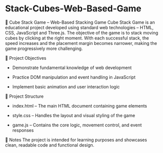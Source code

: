 # Stack-Cubes-Web-Based-Game
🧊 Cube Stack Game – Web-Based Stacking Game
Cube Stack Game is an educational project developed using standard web technologies – HTML, CSS, JavaScript and Three.js. The objective of the game is to stack moving cubes by clicking at the right moment. With each successful stack, the speed increases and the placement margin becomes narrower, making the game progressively more challenging.

🎯 Project Objectives
 - Demonstrate fundamental knowledge of web development

 - Practice DOM manipulation and event handling in JavaScript

 - Implement basic animation and user interaction logic
   
🧩 Project Structure
 - index.html – The main HTML document containing game elements

 - style.css – Handles the layout and visual styling of the game

 - game.js – Contains the core logic, movement control, and event responses

🧠 Notes
The project is intended for learning purposes and showcases clean, readable code and functional design.

